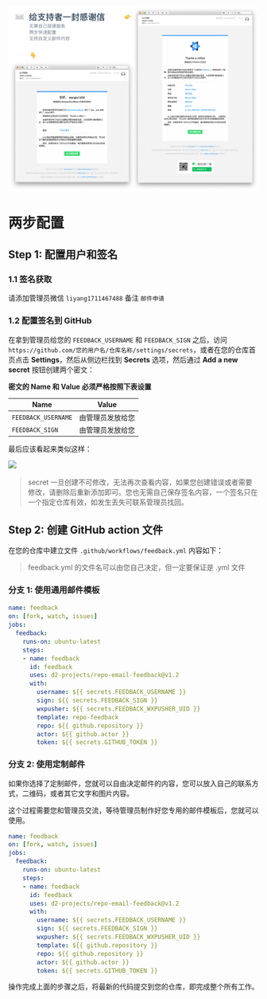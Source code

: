 ![](https://raw.githubusercontent.com/d2-projects/repo-email-feedback/master/doc/image/banner.png)

# 两步配置

## Step 1: 配置用户和签名

### 1.1 签名获取

请添加管理员微信 `liyang1711467488` 备注 `邮件申请`

### 1.2 配置签名到 GitHub

在拿到管理员给您的 `FEEDBACK_USERNAME` 和 `FEEDBACK_SIGN` 之后，访问 `https://github.com/您的用户名/仓库名称/settings/secrets`，或者在您的仓库首页点击 **Settings**，然后从侧边栏找到 **Secrets** 选项，然后通过 **Add a new secret** 按钮创建两个密文：

**密文的 Name 和 Value 必须严格按照下表设置**

| Name | Value |
| --- | --- |
| `FEEDBACK_USERNAME` | 由管理员发放给您 |
| `FEEDBACK_SIGN` | 由管理员发放给您 |

最后应该看起来类似这样：

![](https://qiniucdn.fairyever.com/20191208114811.png)

> secret 一旦创建不可修改，无法再次查看内容，如果您创建错误或者需要修改，请删除后重新添加即可。您也无需自己保存签名内容，一个签名只在一个指定仓库有效，如发生丢失可联系管理员找回。

## Step 2: 创建 GitHub action 文件

在您的仓库中建立文件 `.github/workflows/feedback.yml` 内容如下：

> feedback.yml 的文件名可以由您自己决定，但一定要保证是 .yml 文件

### 分支 1: 使用通用邮件模板

``` yml
name: feedback
on: [fork, watch, issues]
jobs:
  feedback:
    runs-on: ubuntu-latest
    steps:
    - name: feedback
      id: feedback
      uses: d2-projects/repo-email-feedback@v1.2
      with:
        username: ${{ secrets.FEEDBACK_USERNAME }}
        sign: ${{ secrets.FEEDBACK_SIGN }}
        wxpusher: ${{ secrets.FEEDBACK_WXPUSHER_UID }}
        template: repo-feedback
        repo: ${{ github.repository }}
        actor: ${{ github.actor }}
        token: ${{ secrets.GITHUB_TOKEN }}
```

### 分支 2: 使用定制邮件

如果你选择了定制邮件，您就可以自由决定邮件的内容，您可以放入自己的联系方式，二维码，或者其它文字和图片内容。

这个过程需要您和管理员交流，等待管理员制作好您专用的邮件模板后，您就可以使用。

``` yml
name: feedback
on: [fork, watch, issues]
jobs:
  feedback:
    runs-on: ubuntu-latest
    steps:
    - name: feedback
      id: feedback
      uses: d2-projects/repo-email-feedback@v1.2
      with:
        username: ${{ secrets.FEEDBACK_USERNAME }}
        sign: ${{ secrets.FEEDBACK_SIGN }}
        wxpusher: ${{ secrets.FEEDBACK_WXPUSHER_UID }}
        template: ${{ github.repository }}
        repo: ${{ github.repository }}
        actor: ${{ github.actor }}
        token: ${{ secrets.GITHUB_TOKEN }}
```

操作完成上面的步骤之后，将最新的代码提交到您的仓库，即完成整个所有工作。
